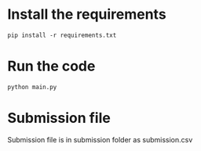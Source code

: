 # Install the requirements
`pip install -r requirements.txt`

# Run the code
`python main.py`

# Submission file
Submission file is in submission folder as submission.csv

